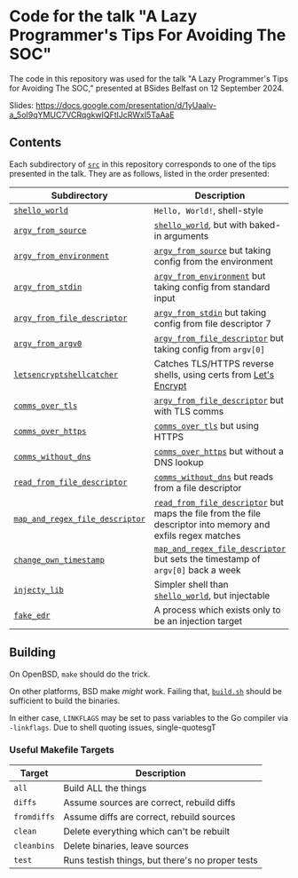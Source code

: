 Code for the talk "A Lazy Programmer's Tips For Avoiding The SOC"
=================================================================
The code in this repository was used for the talk "A Lazy Programmer's Tips for
Avoiding The SOC," presented at BSides Belfast on 12 September 2024.

Slides: https://docs.google.com/presentation/d/1yUaalv-a_5oI9qYMUC7VCRqgkwIQFtlJcRWxI5TaAaE

Contents
--------
Each subdirectory of [`src`](./src) in this repository corresponds to one of
the tips presented in the talk.  They are as follows, listed in the order
presented:

Subdirectory                                                           | Description
-----------------------------------------------------------------------|------------
[`shello_world`](./src/shello_world)                                   | `Hello, World!`, shell-style
[`argv_from_source`](./src/argv_from_source)                           | [`shello_world`](./src/shello_world), but with baked-in arguments
[`argv_from_environment`](./src/argv_from_environment)                 | [`argv_from_source`](./src/argv_from_source) but taking config from the environment
[`argv_from_stdin`](./src/argv_from_stdin)                             | [`argv_from_environment`](./src/argv_from_environment) but taking config from standard input
[`argv_from_file_descriptor`](./src/argv_from_file_descriptor)         | [`argv_from_stdin`](./src/argv_from_stdin) but taking config from file descriptor 7
[`argv_from_argv0`](./src/argv_from_argv0)                             | [`argv_from_file_descriptor`](./src/argv_from_file_descriptor) but taking config from `argv[0]`
[`letsencryptshellcatcher`](./letsencryptshellcatcher)                 | Catches TLS/HTTPS reverse shells, using certs from [Let's Encrypt](https://letsencrypt.org)
[`comms_over_tls`](./src/comms_over_tls)                               | [`argv_from_file_descriptor`](./src/argv_from_file_descriptor) but with TLS comms
[`comms_over_https`](./src/comms_over_https)                           | [`comms_over_tls`](./src/comms_over_tls) but using HTTPS
[`comms_without_dns`](./src/comms_without_dns)                         | [`comms_over_https`](./src/comms_over_https) but without a DNS lookup
[`read_from_file_descriptor`](./src/read_from_file_descriptor)         | [`comms_without_dns`](./src/comms_without_dns) but reads from a file descriptor
[`map_and_regex_file_descriptor`](./src/map_and_regex_file_descriptor) | [`read_from_file_descriptor`](./src/read_from_file_descriptor) but maps the file from the file descriptor into memory and exfils regex matches
[`change_own_timestamp`](./src/change_own_timestamp)                   | [`map_and_regex_file_descriptor`](./src/map_and_regex_file_descriptor) but sets the timestamp of `argv[0]` back a week
[`injecty_lib`](./src/injecty_lib)                                     | Simpler shell than [`shello_world`](./shello_world), but injectable
[`fake_edr`](./src/fake_edr)                                           | A process which exists only to be an injection target

Building
--------
On OpenBSD, `make` should do the trick.

On other platforms, BSD make *might* work.  Failing that,
[`build.sh`](./build.sh) should be sufficient to build the binaries.

In either case, `LINKFLAGS` may be set to pass variables to the Go compiler
via `-linkflags`.  Due to shell quoting issues, single-quotesgT

### Useful Makefile Targets
Target      | Description
------------|------------
`all`       | Build ALL the things
`diffs`     | Assume sources are correct, rebuild diffs
`fromdiffs` | Assume diffs are correct, rebuild sources
`clean`     | Delete everything which can't be rebuilt
`cleanbins` | Delete binaries, leave sources
`test`      | Runs testish things, but there's no proper tests
